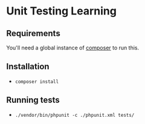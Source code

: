 # Unit Testing Learning

## Requirements
You'll need a global instance of [composer](https://getcomposer.org/) to run this.

## Installation
* `composer install`

## Running tests
* `./vendor/bin/phpunit -c ./phpunit.xml tests/`